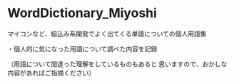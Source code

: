 # WordDictionary_Miyoshi
マイコンなど、組込み系開発でよく出てくる単語についての個人用語集

・個人的に気になった用語について調べた内容を記録

（用語について間違った理解をしているものもあると
思いますので、おかしな内容があればご指摘ください）
